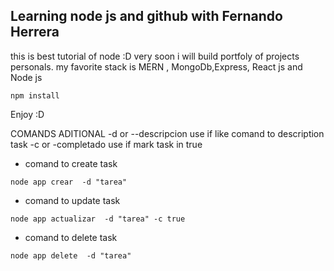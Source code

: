 ## Learning node js and github with Fernando Herrera

this is best tutorial of node :D
very soon i will build portfoly of projects personals.
my favorite stack is MERN , MongoDb,Express, React js and Node js

```
npm install
```

Enjoy :D

COMANDS ADITIONAL
-d or --descripcion use if like comand to description task
-c or -completado use if mark task in true

- comand to create task

```
node app crear  -d "tarea"
```

- comand to update task

```
node app actualizar  -d "tarea" -c true
```

- comand to delete task

```
node app delete  -d "tarea"
```
